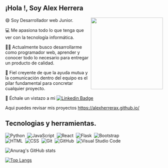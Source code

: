<h2>¡Hola !, Soy Alex Herrera </h2>



<img align='right' src="https://user-images.githubusercontent.com/5713670/87202985-820dcb80-c2b6-11ea-9f56-7ec461c497c3.gif" width="230">

😄 Soy Desarrollador web Junior.

💻 Me apasiona todo lo que tenga que ver con la tecnología informática. 

👨‍💻 Actualmente busco desarrollarme como programador web, aprender y conocer todo lo necesario para entregar un producto de calidad.

💬 Fiel creyente de que la ayuda mutua y la comunicación dentro del equipo es el pilar fundamental para concretar cualquier proyecto.

🧐 Échale un vistazo a mi [![Linkedin Badge](https://img.shields.io/badge/-AlexHerrerax-blue?style=flat-square&logo=Linkedin&logoColor=white&link=https://www.linkedin.com/in/alexherrerax/)](https://www.linkedin.com/in/alexherrerax/) 

Aqui puedes revisar mis proyectos https://alexherrerax.github.io/

</em></p>

## Tecnologias y herramientas.

![Python](https://img.shields.io/badge/-Python-05122A?style=flat&logo=python)&nbsp;
![JavaScript](https://img.shields.io/badge/-JavaScript-05122A?style=flat&logo=javascript)&nbsp;
![React](https://img.shields.io/badge/-React-05122A?style=flat&logo=react)&nbsp;
![Flask](https://img.shields.io/badge/-Flask-05122A?style=flat&logo=flask)&nbsp;
![Bootstrap](https://img.shields.io/badge/-Bootstrap-05122A?style=flat&logo=bootstrap&logoColor=563D7C)\
![HTML](https://img.shields.io/badge/-HTML-05122A?style=flat&logo=HTML5)&nbsp;
![CSS](https://img.shields.io/badge/-CSS-05122A?style=flat&logo=CSS3&logoColor=1572B6)&nbsp;
![Git](https://img.shields.io/badge/-Git-05122A?style=flat&logo=git)&nbsp;
![GitHub](https://img.shields.io/badge/-GitHub-05122A?style=flat&logo=github)&nbsp;
![Visual Studio Code](https://img.shields.io/badge/-Visual%20Studio%20Code-05122A?style=flat&logo=visual-studio-code&logoColor=007ACC)&nbsp;



![Anurag's GitHub stats](https://github-readme-stats.vercel.app/api?username=anuraghazra&show_icons=true)

[![Top Langs](https://github-readme-stats.vercel.app/api/top-langs/?username=anuraghazra&layout=compact)](https://github.com/anuraghazra/github-readme-stats)

